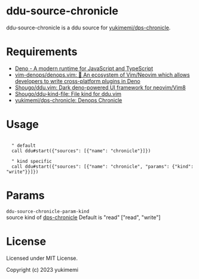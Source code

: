 # ddu-source-chronicle

ddu-source-chronicle is a ddu source for [yukimemi/dps-chronicle](https://github.com/yukimemi/dps-chronicle).

# Requirements 

- [Deno - A modern runtime for JavaScript and TypeScript](https://deno.land/)
- [vim-denops/denops.vim: 🐜 An ecosystem of Vim/Neovim which allows developers to write cross-platform plugins in Deno](https://github.com/vim-denops/denops.vim)
- [Shougo/ddu.vim: Dark deno-powered UI framework for neovim/Vim8](https://github.com/Shougo/ddu.vim)
- [Shougo/ddu-kind-file: File kind for ddu.vim](https://github.com/Shougo/ddu-kind-file)
- [yukimemi/dps-chronicle: Denops Chronicle](https://github.com/yukimemi/dps-chronicle)
# Usage 

```vim

  " default
  call ddu#start({"sources": [{"name": "chronicle"}]})

  " kind specific
  call ddu#start({"sources": [{"name": "chronicle", "params": {"kind": "write"}}]})

```

# Params 

`ddu-source-chronicle-param-kind`            
source kind of [dps-chronicle](dps-chronicle)
Default is "read"
["read", "write"]

# License 

Licensed under MIT License.

Copyright (c) 2023 yukimemi

